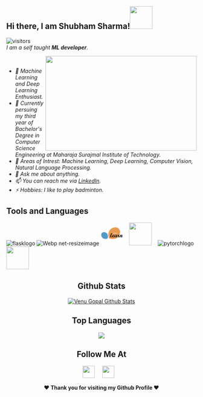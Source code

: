 ## Hi there, I am Shubham Sharma!<img height="60" width="60" src="https://media1.tenor.com/images/3ca4190df184f2329bb9f0bd06ea0cc2/tenor.gif?itemid=10604183" />
![visitors](https://komarev.com/ghpvc/?username=OfficialShubham)
<br/>
<i>I am a self taught <b>ML developer</b>.</i>
<i>
  
<img align="right" height="250" width="400" src="https://media.giphy.com/media/kl5ctZSctCbE4/giphy.gif" />
<br>
<ul>
        <li>🔭 Machine Learning and Deep Learning Enthusiast.</li>
        <li>💼 Currently persuing my third year of Bachelor's Degree in Computer Science Engineering at Maharaja Surajmal Institute of Technology.</li>
        <li>🤔 Areas of Intrest: Machine Learning, Deep Learning, Computer Vision, Natural Language Processing.</li>
        <li>💬 Ask me about anything.</li>
        <li>📫 You can reach me via <a target="_blank" href="https://www.linkedin.com/in/ai-shubham/">LinkedIn</a>.</li>
        <li>⚡ Hobbies: I like to play badminton.</li>
      </ul>
</i>

## Tools and Languages

![flasklogo](https://user-images.githubusercontent.com/42817026/124359029-c9683700-dc40-11eb-8219-a53ccad9c6b9.png)
![Webp net-resizeimage](https://user-images.githubusercontent.com/42817026/124359087-fe748980-dc40-11eb-80d3-24e50fd6afb5.png)
<img height="60" width="60" src="https://raw.githubusercontent.com/github/explore/80688e429a7d4ef2fca1e82350fe8e3517d3494d/topics/scikit-learn/scikit-learn.png" />&nbsp;&nbsp;&nbsp;
<img height="60" width="60" src="https://www.aldakur.net/wp-content/uploads/2017/03/docker-logo-1024x914.png" />&nbsp;&nbsp;&nbsp;
![pytorchlogo](https://user-images.githubusercontent.com/42817026/124358206-e26ee900-dc3c-11eb-8d39-0a11d2baba67.png)
<img height="60" width="60" src="https://palanceli.com/2017/10/01/2017/1001opencvpy/img13.png" />&nbsp;&nbsp;&nbsp;

<div align="center">

## Github Stats
<a href="https://github.com/Officialshubham">
  <img align="center" alt="Venu Gopal Github Stats" src="https://github-readme-stats.vercel.app/api?username=Officialshubham&show_icons=true&theme=tokyonight">
</a>
</div>

<div align="center">

## Top Languages
<a href="https://github.com/Officialshubham">
  <img align="center" src="https://github-readme-stats.vercel.app/api/top-langs/?username=Officialshubham&theme=tokyonight&layout=compact">
</a>
 </div>

<div align="center">

## Follow Me At
<a href="https://www.linkedin.com/in/ai-shubham/"><img height="32" width="32" src="https://www.becker.edu/wp-content/uploads/2020/04/LinkedIn-Logo.png" /></a>&nbsp;&nbsp;&nbsp;&nbsp;
<a href="https://twitter.com/Shubham39431337"><img height="32" width="32" src="https://1000logos.net/wp-content/uploads/2017/06/Twitter-Logo.png" /></a>&nbsp;&nbsp;&nbsp;&nbsp;

</div>

<div align="center">
  
<b>❤️ Thank you for visiting my Github Profile ❤️</b>
</div>
